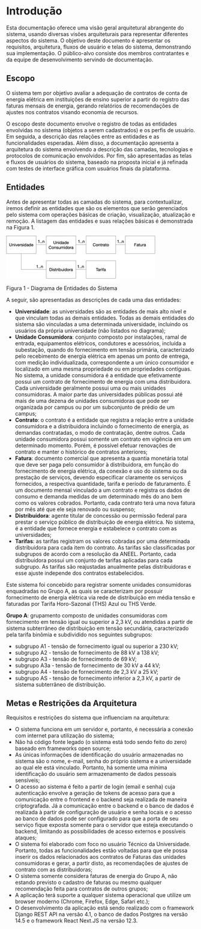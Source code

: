 # Introdução 

Esta documentação oferece uma visão geral arquitetural abrangente do sistema, usando diversas visões arquiteturais para representar diferentes aspectos do sistema. O objetivo deste documento é apresentar os requisitos, arquitetura, fluxos de usuário e telas do sistema, demonstrando sua implementação. O público-alvo consiste dos membros contratantes e da equipe de desenvolvimento servindo de documentação.

## Escopo

O sistema tem por objetivo avaliar a adequação de contratos de conta de energia elétrica em instituições de ensino superior a partir do registro das faturas mensais de energia, gerando relatórios de recomendações de ajustes nos contratos visando economia de recursos.

O escopo deste documento envolve o registro de todas as entidades envolvidas no sistema (objetos a serem cadastrados) e os perfis de usuário. Em seguida, a descrição das relações entre as entidades e as funcionalidades esperadas. Além disso, a documentação apresenta a arquitetura do sistema envolvendo a descrição das camadas, tecnologias e protocolos de comunicação envolvidos. Por fim, são apresentadas as telas e fluxos de usuários do sistema, baseado na proposta inicial e já refinada com testes de interface gráfica com usuários finais da plataforma.

##	Entidades 

Antes de apresentar todas as camadas do sistema, para contextualizar, iremos definir as entidades que são os elementos que serão gerenciados pelo sistema com operações básicas de criação, visualização, atualização e remoção. A listagem das entidades e suas relações básicas é demonstrada na Figura 1.

![Entidades](../assets/images/entidades_mec_energia.png)  

Figura 1 - Diagrama de Entidades do Sistema

A seguir, são apresentadas as descrições de cada uma das entidades:   
- **Universidade**: as universidades são as entidades de mais alto nível e que vinculam todas as demais entidades. Todas as demais entidades do sistema são vinculadas a uma determinada universidade, incluindo os usuários da própria universidade (não listados no diagrama);  
- **Unidade Consumidora**: conjunto composto por instalações, ramal de entrada, equipamentos elétricos, condutores e acessórios, incluída a subestação, quando do fornecimento em tensão primária, caracterizado pelo recebimento de energia elétrica em apenas um ponto de entrega, com medição individualizada, correspondente a um único consumidor e localizado em uma mesma propriedade ou em propriedades contíguas. No sistema, a unidade consumidora é a entidade que efetivamente possui um contrato de fornecimento de energia com uma distribuidora. Cada universidade geralmente possui uma ou mais unidades consumidoras. A maior parte das universidades públicas possui até mais de uma dezena de unidades consumidoras que pode ser organizada por campus ou por um subconjunto de prédio de um campus;  
- **Contrato**: o contrato é a entidade que registra a relação entre a unidade consumidora e a distribuidora incluindo o fornecimento de energia, as demandas contratadas, o modo de contratação, dentre outros. Cada unidade consumidora possui somente um contrato em vigência em um determinado momento. Porém, é possível efetuar renovações de contrato e manter o histórico de contratos anteriores;  
- **Fatura**: documento comercial que apresenta a quantia monetária total que deve ser paga pelo consumidor à distribuidora, em função do fornecimento de energia elétrica, da conexão e uso do sistema ou da prestação de serviços, devendo especificar claramente os serviços fornecidos, a respectiva quantidade, tarifa e período de faturamento. É um documento mensal vinculado a um contrato e registra os dados de consumo e demanda medidas de um determinado mês do ano bem como os valores cobrados. Portanto, cada contrato terá uma nova fatura por mês até que ele seja renovado ou suspenso;  
- **Distribuidora**: agente titular de concessão ou permissão federal para prestar o serviço público de distribuição de energia elétrica. No sistema, é a entidade que fornece energia e estabelece o contrato com as universidades;  
- **Tarifas**: as tarifas registram os valores cobradas por uma determinada distribuidora para cada item do contrato. As tarifas são classificadas por subgrupos de acordo com a resolução da ANEEL. Portanto, cada distribuidora possui um conjunto de tarifas aplicadas para cada subgrupo. As tarifas são reajustadas anualmente pelas distribuidoras e esse ajuste independe dos contratos estabelecidos.  

Este sistema foi concebido para registrar somente unidades consumidoras enquadradas no Grupo A, as quais se caracterizam por possuir fornecimento de energia elétrica via rede de distribuição em média tensão e faturadas por Tarifa Horo-Sazonal (THS) Azul ou THS Verde.

**Grupo A**: grupamento composto de unidades consumidoras com fornecimento em tensão igual ou superior a 2,3 kV, ou atendidas a partir de sistema subterrâneo de distribuição em tensão secundária, caracterizado pela tarifa binômia e subdividido nos seguintes subgrupos:   
- subgrupo A1 - tensão de fornecimento igual ou superior a 230 kV;  
- subgrupo A2 - tensão de fornecimento de 88 kV a 138 kV;  
- subgrupo A3 - tensão de fornecimento de 69 kV;
- subgrupo A3a - tensão de fornecimento de 30 kV a 44 kV;  
- subgrupo A4 - tensão de fornecimento de 2,3 kV a 25 kV;   
- subgrupo AS - tensão de fornecimento inferior a 2,3 kV, a partir de sistema subterrâneo de distribuição.  

## Metas e Restrições da Arquitetura 

Requisitos e restrições do sistema que influenciam na arquitetura:
- O sistema funciona em um servidor e, portanto, é necessária a conexão com internet para utilização do sistema;  
- Não há código fonte legado (o sistema está todo sendo feito do zero) baseado em frameworks open source;  
- As únicas informações de identificação do usuário armazenadas no sistema são o nome, e-mail, senha do próprio sistema e a universidade ao qual ele está vinculado. Portanto, há somente uma mínima identificação do usuário sem armazenamento de dados pessoais sensíveis;  
- O acesso ao sistema é feito a partir de login (email e senha) cuja autenticação envolve a geração de tokens de acesso para que a comunicação entre o frontend e o backend seja realizada de maneira criptografada. Já a comunicação entre o backend e o banco de dados é realizada à partir de configuração de usuário e senha locais e o acesso ao banco de dados pode ser configurado para que a porta de seu serviço fique exposta somente para o servidor que esteja executando o backend, limitando as possibilidades de acesso externos e possíveis ataques;  
- O sistema foi elaborado com foco no usuário Técnico da Universidade. Portanto, todas as funcionalidades estão voltadas para que ele possa inserir os dados relacionados aos contratos de Faturas das unidades consumidoras e gerar, a partir disto, as recomendações de ajustes de contrato com as distribuidoras;  
- O sistema somente considera faturas de energia do Grupo A, não estando previsto o cadastro de faturas ou mesmo qualquer recomendação feita para contratos de outros grupos;  
- A aplicação terá suporte a qualquer sistema operacional que utilize um browser moderno (Chrome, Firefox, Edge, Safari etc.);  
- O desenvolvimento da aplicação está sendo realizado com o framework Django REST API na versão 4.1, o banco de dados Postgres na versão 14.5 e o framework React Next.JS na versão 12.3.  